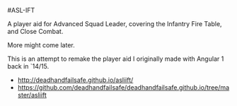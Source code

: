 #ASL-IFT

A player aid for Advanced Squad Leader, covering the Infantry Fire Table, and Close Combat.

More might come later.

This is an attempt to remake the player aid I originally made with Angular 1 back in `14/15.

- http://deadhandfailsafe.github.io/asliift/
- https://github.com/deadhandfailsafe/deadhandfailsafe.github.io/tree/master/asliift
